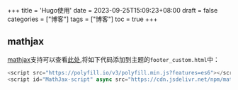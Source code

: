 +++
title = 'Hugo使用'
date = 2023-09-25T15:09:23+08:00
draft = false
categories = ["博客"]
tags = ["博客"]
toc = true
+++

## mathjax

[mathjax](https://www.mathjax.org)支持可以查看[此处](https://www.mathjax.org/#gettingstarted),将如下代码添加到主题的`footer_custom.html`中：

```javascript
<script src="https://polyfill.io/v3/polyfill.min.js?features=es6"></script>
<script id="MathJax-script" async src="https://cdn.jsdelivr.net/npm/mathjax@3/es5/tex-mml-chtml.js"></script>
```
